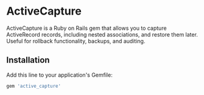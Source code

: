 # ActiveCapture

ActiveCapture is a Ruby on Rails gem that allows you to capture ActiveRecord records, including nested associations, and restore them later. Useful for rollback functionality, backups, and auditing.

## Installation

Add this line to your application's Gemfile:

```ruby
gem 'active_capture'
